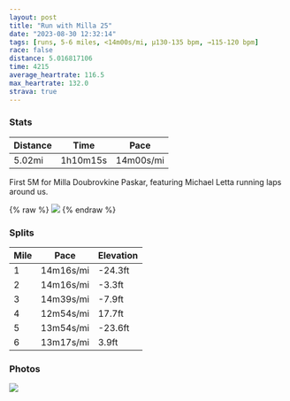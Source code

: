 ```yaml
---
layout: post
title: "Run with Milla 25"
date: "2023-08-30 12:32:14"
tags: [runs, 5-6 miles, <14m00s/mi, μ130-135 bpm, →115-120 bpm]
race: false
distance: 5.016817106
time: 4215
average_heartrate: 116.5
max_heartrate: 132.0
strava: true
---
```


### Stats

| Distance | Time | Pace |
|----------|------|------|
|5.02mi|1h10m15s|14m00s/mi|

First 5M for Milla Doubrovkine Paskar, featuring Michael Letta running laps around us.

{% raw %}
<img src='https://maps.googleapis.com/maps/api/staticmap?maptype=roadmap&path=enc:cdwwFpstbM@@?v@Dh@BRFNX\RLBFAL@IX_@a@\T?Wf@[h@GXQZOl@CTIXWXGXQPGRWKQOo@u@e@bB?TPD\TPDZT^NVPnAn@HFJND?XTX@LRr@b@b@b@VRF?`@`@dB|@XHZ@HLPl@RPXBRV|ANHDHANHBF`@VpB^PZh@BLJDADDjABp@\P@RJR@BDCHELWbA]x@YlA[z@?ZZGVWr@wBVoADe@L_@@OAQFKJCl@\XVB`@HX@VHPrAZZNj@N^PF`AIb@A^Bj@Jh@TTPID[CU@QASDm@He@AUJkA@aAB[FUB[CIBC^FI?o@[EUJeA@?C?ZLk@BXM?PGd@KBKJBNVBjAb@~@@B|@KFCNQXDt@ANPbA?VHNKL@HCFBNA`@Sd@AXBLx@VHAFC@i@FEXg@@ECELyB?k@CGHeAJY@M~@DVGFEACB?ER@NGNAPFj@IVINB\FPALETAXIVExAELJV`ADHE?IH_@?YH{@BM@OCGBi@Ns@?i@LqANKf@AHBMEBEINRRVfAEPHRI~@@l@IhB?TCb@IVBBv@FTSGG?KPiBHgCLeBDAN_@p@EBSCc@EECNIJ@GCEFIXQ^]ZItA[|AIJOr@[d@MhAMPHT`@PDNHVh@PVPJFPCVYt@Yn@If@@FHD^RZDXLDFAHSN?FJLDPYn@@TDAF_@^WXGRB@PCDEDYDQNITFNJYN@@JOXFFIE@MLI?ICCSDCLCBGGAQRYPIZ?DE?GCESGWFYREF?NAHC?@a@Nk@AIUUBEv@UJIC@@@ZcAF@JWBQRq@Ea@iCWs@UmAM]KOSMy@Qu@EIMCSO_@DeAVm@x@oAVg@QWEMMKg@HQSc@OGCQ[Qm@Ek@@UG_@a@[GmD?m@Nc@?UOY[qAS[IEGQZKd@IRE^GtAQt@m@Hy@Tu@r@U@_Ai@w@Sa@Gw@Ac@H]?kAFcASyCgAQ?k@OuCeAk@Ku@o@GMaAc@uAy@YSUWOGQUYYaAk@u@]gDsBkCmBwAw@W]kAw@]O]Ca@f@uAw@ABr@TLN?HS~@If@@Ja@^g@rAGZITCZOZGd@IX?LCHN@Pc@\gAPa@BUZi@Lo@JSADAU@QRe@V_@JYNw@BERBxA`@b@T`@Ft@z@x@d@hAbAz@d@f@h@VJ^VmCuAyAeAm@[][&key=AIzaSyC1MId7bFpkLXNAaYhBSTb8jLyiSqzbDtM&size=800x800&markers=color:yellow|label:S|40.75602,-74.00265&markers=color:green|label:F|40.75756999999997,-74.00494'>
{% endraw %}

### Splits

| Mile | Pace | Elevation |
|------|------|-----------|
|1|14m16s/mi|-24.3ft|
|2|14m16s/mi|-3.3ft|
|3|14m39s/mi|-7.9ft|
|4|12m54s/mi|17.7ft|
|5|13m54s/mi|-23.6ft|
|6|13m17s/mi|3.9ft|

### Photos
<img src='https://dgtzuqphqg23d.cloudfront.net/06SIQ98MSeVTPPJYLcdy1xKPBCWrnxrEH2FoRZTwf_g-768x698.jpg'>
